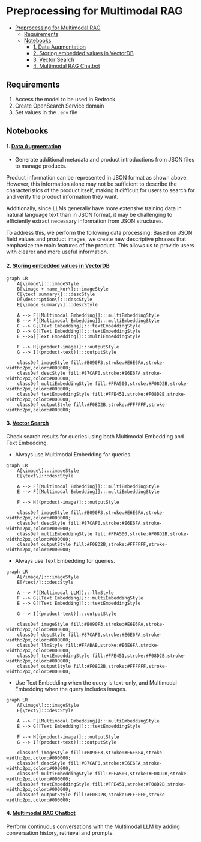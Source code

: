 # Preprocessing for Multimodal RAG

- [Preprocessing for Multimodal RAG](#preprocessing-for-multimodal-rag)
  - [Requirements](#requirements)
  - [Notebooks](#notebooks)
      - [1. Data Augmentation](#1-data-augmentation)
      - [2. Storing embedded values in VectorDB](#2-storing-embedded-values-in-vectordb)
      - [3. Vector Search](#3-vector-search)
      - [4. Multimodal RAG Chatbot](#4-multimodal-rag-chatbot)

## Requirements

1. Access the model to be used in Bedrock
2. Create OpenSearch Service domain
3. Set values in the `.env` file

## Notebooks

#### 1. [Data Augmentation](./1-augment-dataset.ipynb)

- Generate additional metadata and product introductions from JSON files to manage products.

Product information can be represented in JSON format as shown above. However, this information alone may not be sufficient to describe the characteristics of the product itself, making it difficult for users to search for and verify the product information they want.

Additionally, since LLMs generally have more extensive training data in natural language text than in JSON format, it may be challenging to efficiently extract necessary information from JSON structures.

To address this, we perform the following data processing: Based on JSON field values and product images, we create new descriptive phrases that emphasize the main features of the product. This allows us to provide users with clearer and more useful information.

#### 2. [Storing embedded values in VectorDB](./2-embedding.ipynb)

```mermaid
graph LR
    A[\image\]:::imageStyle
    B[\image + name_kor\]:::imageStyle
    C[\text summary\]:::descStyle
    D[\description\]:::descStyle
    E[\image summary\]:::descStyle

    A --> F[[Multimodal Embedding]]:::multiEmbeddingStyle
    B --> F[[Multimodal Embedding]]:::multiEmbeddingStyle
    C --> G[[Text Embedding]]:::textEmbeddingStyle
    D --> G[[Text Embedding]]:::textEmbeddingStyle
    E -->G[[Text Embedding]]:::multiEmbeddingStyle

    F --> H[(product-image)]:::outputStyle
    G --> I[(product-text)]:::outputStyle

    classDef imageStyle fill:#B090F3,stroke:#E6E6FA,stroke-width:2px,color:#000000;
    classDef descStyle fill:#87CAF0,stroke:#E6E6FA,stroke-width:2px,color:#000000;
    classDef multiEmbeddingStyle fill:#FFA500,stroke:#F08D2B,stroke-width:2px,color:#000000;
    classDef textEmbeddingStyle fill:#FFE451,stroke:#F08D2B,stroke-width:2px,color:#000000;
    classDef outputStyle fill:#F08D2B,stroke:#FFFFFF,stroke-width:2px,color:#000000;
```

#### 3. [Vector Search](./3-vector-search.ipynb)

Check search results for queries using both Multimodal Embedding and Text Embedding.

- Always use Multimodal Embedding for queries.

```mermaid
graph LR
    A[\image\]:::imageStyle
    E[\text\]:::descStyle

    A --> F[[Multimodal Embedding]]:::multiEmbeddingStyle
    E --> F[[Multimodal Embedding]]:::multiEmbeddingStyle

    F --> H[(product-image)]:::outputStyle

    classDef imageStyle fill:#B090F3,stroke:#E6E6FA,stroke-width:2px,color:#000000;
    classDef descStyle fill:#87CAF0,stroke:#E6E6FA,stroke-width:2px,color:#000000;
    classDef multiEmbeddingStyle fill:#FFA500,stroke:#F08D2B,stroke-width:2px,color:#000000;
    classDef outputStyle fill:#F08D2B,stroke:#FFFFFF,stroke-width:2px,color:#000000;
```

- Always use Text Embedding for queries.

```mermaid
graph LR
    A[/image/]:::imageStyle
    E[/text/]:::descStyle

    A --> F([Multimodal LLM]):::llmStyle
    F --> G[[Text Embedding]]:::multiEmbeddingStyle
    E --> G[[Text Embedding]]:::textEmbeddingStyle

    G --> I[(product-text)]:::outputStyle

    classDef imageStyle fill:#B090F3,stroke:#E6E6FA,stroke-width:2px,color:#000000;
    classDef descStyle fill:#87CAF0,stroke:#E6E6FA,stroke-width:2px,color:#000000;
    classDef llmStyle fill:#FFABAB,stroke:#E6E6FA,stroke-width:2px,color:#000000;
    classDef textEmbeddingStyle fill:#FFE451,stroke:#F08D2B,stroke-width:2px,color:#000000;
    classDef outputStyle fill:#F08D2B,stroke:#FFFFFF,stroke-width:2px,color:#000000;
```

- Use Text Embedding when the query is text-only, and Multimodal Embedding when the query includes images.

```mermaid
graph LR
    A[\image\]:::imageStyle
    E[\text\]:::descStyle

    A --> F[[Multimodal Embedding]]:::multiEmbeddingStyle
    E --> G[[Text Embedding]]:::textEmbeddingStyle

    F --> H[(product-image)]:::outputStyle
    G --> I[(product-text)]:::outputStyle

    classDef imageStyle fill:#B090F3,stroke:#E6E6FA,stroke-width:2px,color:#000000;
    classDef descStyle fill:#87CAF0,stroke:#E6E6FA,stroke-width:2px,color:#000000;
    classDef multiEmbeddingStyle fill:#FFA500,stroke:#F08D2B,stroke-width:2px,color:#000000;
    classDef textEmbeddingStyle fill:#FFE451,stroke:#F08D2B,stroke-width:2px,color:#000000;
    classDef outputStyle fill:#F08D2B,stroke:#FFFFFF,stroke-width:2px,color:#000000;
```

#### 4. [Multimodal RAG Chatbot](./4-chatbot.ipynb)

Perform continuous conversations with the Multimodal LLM by adding conversation history, retrieval and prompts.

